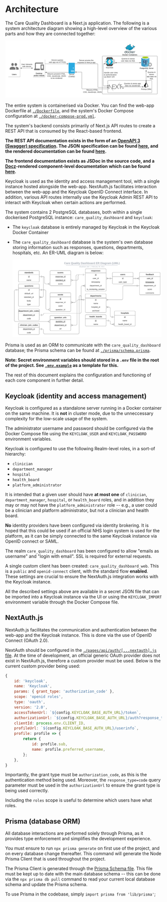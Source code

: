 # Architecture

The Care Quality Dashboard is a Next.js application. The following is a system architecture diagram showing a high-level overview of the various parts and how they are connected together:

![System Architecture Diagram](./docs/system-architecture.png)

The entire system is containerised via Docker. You can find the web-app Dockerfile at [`./Dockerfile`](./Dockerfile), and the system's Docker Compose configuration at [`./docker-compose-prod.yml`](./docker-compose-prod.yml).

The system's backend consists primarily of Next.js API routes to create a REST API that is consumed by the React-based frontend.

**The REST API documentation exists in the form of an [OpenAPI 3 (Swagger) specification](https://swagger.io/specification/). The JSON specification can be found [here](https://github.com/UCLComputerScience/COMP0016_2020_21_Team20/blob/gh-pages/care-quality-dashboard-api.json), and the rendered documentation can be found [here](https://uclcomputerscience.github.io/COMP0016_2020_21_Team20/backend/).**

**The frontend documentation exists as JSDoc in the source code, and a [Docz](https://docz.site/)-rendered component-level documentation which can be found [here](https://uclcomputerscience.github.io/COMP0016_2020_21_Team20/frontend/).**

Keycloak is used as the identity and access management tool, with a single instance hosted alongside the web-app. NextAuth.js facilitates interaction between the web-app and the Keycloak OpenID Connect interface. In addition, various API routes internally use the Keycloak Admin REST API to interact with Keycloak when certain actions are performed.

The system contains 2 PostgreSQL databases, both within a single dockerised PostgreSQL instance: `care_quality_dashboard` and `keycloak`:

- The `keycloak` database is entirely managed by Keycloak in the Keycloak Docker Container
- The `care_quality_dashboard` database is the system's own database storing information such as responses, questions, departments, hospitals, etc. An ER-UML diagram is below:

  ![care_quality_dashboard database ER-UML diagram](./docs/er-uml-diagram.png)

Prisma is used as an ORM to communicate with the `care_quality_dashboard` database; the Prisma schema can be found at [`./prisma/schema.prisma`](./prisma/schema.prisma).

**Note: Secret environment variables should stored in a `.env` file in the root of the project. See [`.env.example`](./.env.example) as a template for this.**

The rest of this document explains the configuration and functioning of each core component in further detail.

## Keycloak (identity and access management)

Keycloak is configured as a standalone server running in a Docker container on the same machine. It is **not** in cluster mode, due to the unneccessary complexity for the low-scale usage of the system.

The administrator username and password should be configured via the Docker Compose file using the `KEYCLOAK_USER` and `KEYCLOAK_PASSWORD` environment variables.

Keycloak is configured to use the following Realm-level roles, in a sort-of hierarchy:

- `clinician`
- `department_manager`
- `hospital`
- `health_board`
- `platform_administrator`

It is intended that a given user should have **at most one** of `clinician`, `department_manager`, `hospital`, or `health_board` roles, and in addition they may or may not have the `platform_administrator` role -- e.g., a user could be a clinician and platform administrator, but not a clinician and health board.

**No** identity providers have been configured via identity brokering. It is hoped that this could be used if an official NHS login system is used for the platform, as it can be simply connected to the same Keycloak instance via OpenID connect or SAML.

The realm `care_quality_dashboard` has been configured to allow "emails as username" and "login with email". SSL is required for external requests.

A single custom client has been created: `care_quality_dashboard_web`. This is a `public` and `openid-connect` client, with the standard flow **enabled**. These settings are crucial to ensure the NextAuth.js integration works with the Keycloak instance.

All the described settings above are available in a secret JSON file that can be imported into a Keycloak instance via the UI or using the `KEYCLOAK_IMPORT` environment variable through the Docker Compose file.

## NextAuth.js

NextAuth.js facilitates the communication and authentication between the web-app and the Keycloak instance. This is done via the use of OpenID Connect (OAuth 2.0).

NextAuth should be configured in the [`./pages/api/auth/[...nextauth].js` file](./pages/api/auth/[...nextauth].js). At the time of development, an official generic OAuth provider does not exist in NextAuth.js, therefore a custom provider must be used. Below is the current custom provider being used:

```js
{
    id: 'keycloak',
    name: 'Keycloak',
    params: { grant_type: 'authorization_code' },
    scope: 'openid roles',
    type: 'oauth',
    version: '2.0',
    accessTokenUrl: `${config.KEYCLOAK_BASE_AUTH_URL}/token`,
    authorizationUrl: `${config.KEYCLOAK_BASE_AUTH_URL}/auth?response_type=code`,
    clientId: process.env.CLIENT_ID,
    profileUrl: `${config.KEYCLOAK_BASE_AUTH_URL}/userinfo`,
    profile: profile => {
        return {
            id: profile.sub,
            name: profile.preferred_username,
        };
    },
}
```

Importantly, the grant type must be `authorization_code`, as this is the authentication method being used. Moreover, the `response_type=code` query parameter must be used in the `authorizationUrl` to ensure the grant type is being used correctly.

Including the `roles` scope is useful to determine which users have what roles.

## Prisma (database ORM)

All database interactions are performed solely through Prisma, as it provides type enforcement and simplifies the development experience.

You must ensure to run `npx prisma generate` on first use of the project, and on every database change thereafter. This command will generate the Node Prisma Client that is used throughout the project.

The Prisma Client is generated through the [Prisma Schema file](./prisma/schema.prisma). This file must be kept up to date with the main database schema -- this can be done via the `npx prisma db pull` command to read your current local database schema and update the Prisma schema.

To use Prisma in the codebase, simply `import prisma from 'lib/prisma'`;
